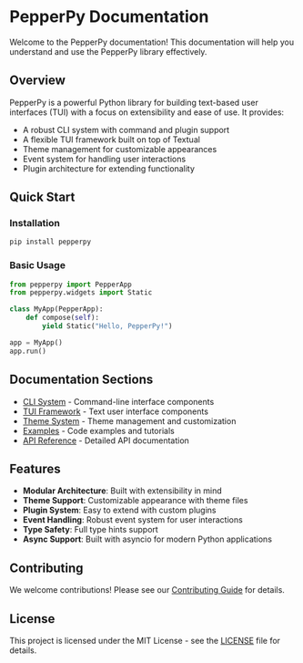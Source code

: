 # PepperPy Documentation

Welcome to the PepperPy documentation! This documentation will help you understand and use the PepperPy library effectively.

## Overview

PepperPy is a powerful Python library for building text-based user interfaces (TUI) with a focus on extensibility and ease of use. It provides:

- A robust CLI system with command and plugin support
- A flexible TUI framework built on top of Textual
- Theme management for customizable appearances
- Event system for handling user interactions
- Plugin architecture for extending functionality

## Quick Start

### Installation

```bash
pip install pepperpy
```

### Basic Usage

```python
from pepperpy import PepperApp
from pepperpy.widgets import Static

class MyApp(PepperApp):
    def compose(self):
        yield Static("Hello, PepperPy!")

app = MyApp()
app.run()
```

## Documentation Sections

- [CLI System](cli/index.md) - Command-line interface components
- [TUI Framework](tui/index.md) - Text user interface components
- [Theme System](themes/index.md) - Theme management and customization
- [Examples](examples/index.md) - Code examples and tutorials
- [API Reference](api/index.md) - Detailed API documentation

## Features

- **Modular Architecture**: Built with extensibility in mind
- **Theme Support**: Customizable appearance with theme files
- **Plugin System**: Easy to extend with custom plugins
- **Event Handling**: Robust event system for user interactions
- **Type Safety**: Full type hints support
- **Async Support**: Built with asyncio for modern Python applications

## Contributing

We welcome contributions! Please see our [Contributing Guide](CONTRIBUTING.md) for details.

## License

This project is licensed under the MIT License - see the [LICENSE](LICENSE) file for details. 